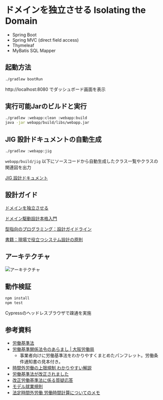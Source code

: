 # ドメインを独立させる Isolating the Domain
- Spring Boot
- Spring MVC (direct field access)
- Thymeleaf
- MyBatis SQL Mapper

## 起動方法

```sh
./gradlew bootRun
```

http://localhost:8080 でダッシュボード画面を表示

## 実行可能Jarのビルドと実行

```sh
./gradlew :webapp:clean :webapp:build
java -jar webapp/build/libs/webapp.jar
```

## JIG 設計ドキュメントの自動生成

```sh
./gradlew :webapp:jig
```

`webapp/build/jig` 以下にソースコードから自動生成したクラス一覧やクラスの関連図を出力

[JIG 設計ドキュメント](https://github.com/dddjava/Jig)

## 設計ガイド

[ドメインを独立させる](https://github.com/system-sekkei/isolating-the-domain/wiki)

[ドメイン駆動設計本格入門](https://www.slideshare.net/masuda220/ss-137608652)

[型指向のプログラミング：設計ガイドライン](https://github.com/masuda220/business-logic-patterns/wiki/%E8%A8%AD%E8%A8%88%E3%82%AC%E3%82%A4%E3%83%89%E3%83%A9%E3%82%A4%E3%83%B3)

[書籍：現場で役立つシステム設計の原則](https://gihyo.jp/book/2017/978-4-7741-9087-7)

## アーキテクチャ

![アーキテクチャ](architecture.png)

## 動作検証

```sh
npm install
npm test
```

Cypressのヘッドレスブラウザで疎通を実施

## 参考資料

- [労働基準法](https://elaws.e-gov.go.jp/search/elawsSearch/elaws_search/lsg0500/detail?lawId=322AC0000000049#171)
- [労働基準関係法令のあらまし | 大阪労働局](https://jsite.mhlw.go.jp/osaka-roudoukyoku/hourei_seido_tetsuzuki/roudoukijun_keiyaku/hourei_seido/_122090.html)
  - 事業者向けに労働基準法をわかりやすくまとめたパンフレット。労働条件通知書の見本付き。
- [時間外労働の上限規制 わかりやすい解説](https://www.mhlw.go.jp/content/000463185.pdf)
- [労働基準法が改正されました](https://www.mhlw.go.jp/stf/seisakunitsuite/bunya/koyou_roudou/roudoukijun/roukikaitei/index.html)
- [改正労働基準法に係る質疑応答](https://www.mhlw.go.jp/topics/2008/12/dl/tp1216-1k.pdf)
- [モデル就業規則](https://www.mhlw.go.jp/bunya/roudoukijun/model/dl/model.pdf)
- [法定時間外労働 労働時間計算についてのメモ](./docs/overLegalWorkTime.md)